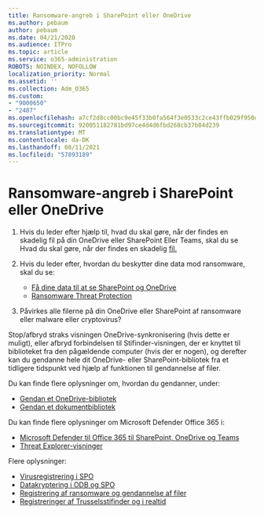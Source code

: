 ```yaml
---
title: Ransomware-angreb i SharePoint eller OneDrive
ms.author: pebaum
author: pebaum
ms.date: 04/21/2020
ms.audience: ITPro
ms.topic: article
ms.service: o365-administration
ROBOTS: NOINDEX, NOFOLLOW
localization_priority: Normal
ms.assetid: ''
ms.collection: Adm_O365
ms.custom:
- "9000650"
- "2487"
ms.openlocfilehash: a7cf2d8cc00bc9e45f33b0fa564f3e0533c2ce43ffb029f950ddeb4ed67b1100
ms.sourcegitcommit: 920051182781bd97ce4d4d6fbd268cb37b84d239
ms.translationtype: MT
ms.contentlocale: da-DK
ms.lasthandoff: 08/11/2021
ms.locfileid: "57893189"
---
```

# <a name="ransomware-attack-in-sharepoint-or-onedrive"></a>Ransomware-angreb i SharePoint eller OneDrive

1.  Hvis du leder efter hjælp til, hvad du skal gøre, når der findes en skadelig fil på din OneDrive eller SharePoint Eller Teams, skal du se Hvad du skal gøre, når der findes en skadelig [fil.](https://support.office.com/en-ie/article/what-to-do-when-a-malicious-file-is-found-in-sharepoint-online-onedrive-or-microsoft-teams-01e902ad-a903-4e0f-b093-1e1ac0c37ad2)
2. Hvis du leder efter, hvordan du beskytter dine data mod ransomware, skal du se:
    - [Få dine data til at se SharePoint og OneDrive](https://docs.microsoft.com/sharepoint/safeguarding-your-data) 
    - [Ransomware Threat Protection](https://docs.microsoft.com/windows/security/threat-protection/intelligence/ransomware-malware)    

3.  Påvirkes alle filerne på din OneDrive eller SharePoint af ransomware eller malware eller cryptovirus? 

Stop/afbryd straks visningen OneDrive-synkronisering (hvis dette er muligt), eller afbryd forbindelsen til Stifinder-visningen, der er knyttet til biblioteket fra den pågældende computer (hvis der er nogen), og derefter kan du gendanne hele dit OneDrive- eller SharePoint-bibliotek fra et tidligere tidspunkt ved hjælp af funktionen til gendannelse af filer. 

Du kan finde flere oplysninger om, hvordan du gendanner, under:

- [Gendan et OneDrive-bibliotek](https://support.office.com/article/restore-your-onedrive-fa231298-759d-41cf-bcd0-25ac53eb8a150)
- [Gendan et dokumentbibliotek](https://support.office.com/article/restore-a-document-library-317791c3-8bd0-4dfd-8254-3ca90883d39a)

Du kan finde flere oplysninger om Microsoft Defender Office 365 i:
- [Microsoft Defender til Office 365 til SharePoint, OneDrive og Teams](https://docs.microsoft.com/microsoft-365/security/office-365-security/atp-for-spo-odb-and-teams)
- [Threat Explorer-visninger](https://docs.microsoft.com/microsoft-365/security/office-365-security/threat-explorer-views)

Flere oplysninger:

- [Virusregistrering i SPO](https://docs.microsoft.com/microsoft-365/security/office-365-security/virus-detection-in-spo)</br>
- [Datakryptering i ODB og SPO](https://docs.microsoft.com/microsoft-365/compliance/data-encryption-in-odb-and-spo)</br>
- [Registrering af ransomware og gendannelse af filer](https://support.office.com/article/Ransomware-detection-and-recovering-your-files-0d90ec50-6bfd-40f4-acc7-b8c12c73637f)</br>
- [Registreringer af Trusselsstifinder og i realtid](https://docs.microsoft.com/microsoft-365/security/office-365-security/threat-explorer-views)